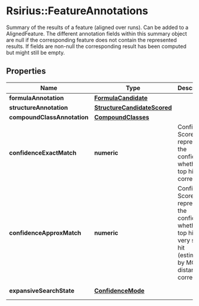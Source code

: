 # Rsirius::FeatureAnnotations

Summary of the results of a feature (aligned over runs). Can be added to a AlignedFeature.  The different annotation fields within this summary object are null if the corresponding  feature does not contain the represented results. If fields are non-null  the corresponding result has been computed but might still be empty.

## Properties
Name | Type | Description | Notes
------------ | ------------- | ------------- | -------------
**formulaAnnotation** | [**FormulaCandidate**](FormulaCandidate.md) |  | [optional] 
**structureAnnotation** | [**StructureCandidateScored**](StructureCandidateScored.md) |  | [optional] 
**compoundClassAnnotation** | [**CompoundClasses**](CompoundClasses.md) |  | [optional] 
**confidenceExactMatch** | **numeric** | Confidence Score that represents the confidence whether the top hit is correct. | [optional] 
**confidenceApproxMatch** | **numeric** | Confidence Score that represents the confidence whether the top hit or a very similar hit (estimated by MCES distance) is correct. | [optional] 
**expansiveSearchState** | [**ConfidenceMode**](ConfidenceMode.md) |  | [optional] [Enum: ] 


